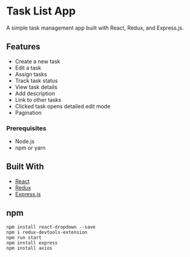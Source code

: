 # Task List App

A simple task management app built with React, Redux, and Express.js.

## Features

- Create a new task
- Edit a task
- Assign tasks
- Track task status
- View task details
- Add description
- Link to other tasks
- Clicked task opens detailed edit mode
- Pagination

### Prerequisites

- Node.js
- npm or yarn

## Built With

- [React](https://reactjs.org/)
- [Redux](https://redux.js.org/)
- [Express.js](https://expressjs.com/)

## npm

```
npm install react-dropdown --save
npm i redux-devtools-extension
npm run start
npm install express
npm install axios
```
